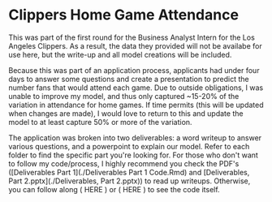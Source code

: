 # Clippers Home Game Attendance
This was part of the first round for the Business Analyst Intern for the Los Angeles Clippers. As a result, the data they provided will not be availabe for use here, but the write-up and all model creations will be included.

Because this was part of an application process, applicants had under four days to answer some questions and create a presentation to predict the number fans that would attend each game. Due to outside obligations, I was unable to improve my model, and thus only captured ~15-20% of the variation in attendance for home games. If time permits (this will be updated when changes are made), I would love to return to this and update the model to at least capture 50% or more of the variation.

The application was broken into two deliverables: a word writeup to answer various questions, and a powerpoint to explain our model. Refer to each folder to find the specific part you're looking for. For those who don't want to follow my code/process, I highly recommend you check the PDF's ([Deliverables Part 1](./Deliverables Part 1 Code.Rmd) and [Deliverables, Part 2.pptx](./Deliverables, Part 2.pptx)) to read up writeups. Otherwise, you can follow along ( HERE ) or ( HERE ) to see the code itself.
